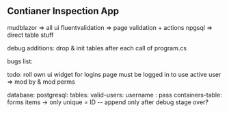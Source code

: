 ## Contianer Inspection App

mudblazor => all ui
fluentvalidation => page validation + actions 
npgsql => direct table stuff 

debug additions:
    drop & init tables after each call of program.cs

bugs list:


todo:
    roll own ui widget for logins 
    page must be logged in to use 
    active user => mod by & mod perms 


database:
    postgresql: tables:
        valid-users: username : pass 
        containers-table: forms items -> only unique = ID -- append only after debug stage over?